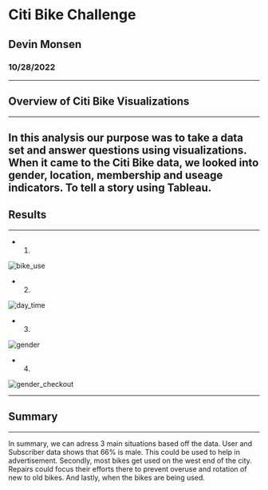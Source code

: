 # Citi Bike Challenge
## Devin Monsen
### 10/28/2022
---
## Overview of Citi Bike Visualizations ##
---
In this analysis our purpose was to take a data set and answer questions using visualizations. When it came to the Citi Bike data, we looked into gender, location, membership and useage indicators. To tell a story using Tableau.
---
## Results ##
---
- 1.
![bike_use](https://github.com/DevinJaxues/bikesharing/blob/90f8f2a5606cd4d428a1bb31aeff5381bc456f5a/images/bike_useage.PNG)

- 2.
![day_time](https://github.com/DevinJaxues/bikesharing/blob/a329ae0c717f60796ec5ea28e2bf20d0e2cfcaeb/images/day_time.PNG)

- 3.
![gender](https://github.com/DevinJaxues/bikesharing/blob/a329ae0c717f60796ec5ea28e2bf20d0e2cfcaeb/images/gender.PNG)

- 4.
![gender_checkout](https://github.com/DevinJaxues/bikesharing/blob/a329ae0c717f60796ec5ea28e2bf20d0e2cfcaeb/images/gender_checkout.PNG)

---
## Summary ##
---

In summary, we can adress 3 main situations based off the data. User and Subscriber data shows that 66% is male. This could be used to help in advertisement. Secondly, most bikes get used on the west end of the city. Repairs could focus their efforts there to prevent overuse and rotation of new to old bikes. And lastly, when the bikes are being used.
